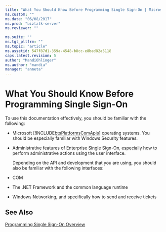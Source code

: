 ```yaml
---
title: "What You Should Know Before Programming Single Sign-On | Microsoft Docs"
ms.custom: ""
ms.date: "06/08/2017"
ms.prod: "biztalk-server"
ms.reviewer: ""

ms.suite: ""
ms.tgt_pltfrm: ""
ms.topic: "article"
ms.assetid: 547f87d1-359a-4548-b8cc-e8bad82a5118
caps.latest.revision: 5
author: "MandiOhlinger"
ms.author: "mandia"
manager: "anneta"
---
```

# What You Should Know Before Programming Single Sign-On
To use this documentation effectively, you should be familiar with the following:  
  
- Microsoft [!INCLUDE[btsPlatformsComApis](../includes/btsplatformscomapis-md.md)] operating systems. You should be especially familiar with Windows Security features.  
  
- Administrative features of Enterprise Single Sign-On, especially how to perform administrative actions using the user interface.  
  
  Depending on the API and development that you are using, you should also be familiar with the following interfaces:  
  
- COM  
  
- The .NET Framework and the common language runtime  
  
- Windows Networking, and specifically how to send and receive tickets  
  
## See Also  
 [Programming Single Sign-On Overview](../core/programming-single-sign-on-overview.md)